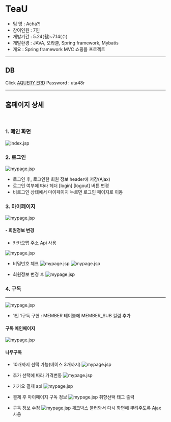 # TeaU

- 팀 명 : Acha?!
- 참여인원 : 7인
- 개발기간 : 5.24(월)~7.14(수)
- 개발환경 : JAVA, 오라클, Spring framework, Mybatis
- 개요 : Spring framework MVC 쇼핑몰 프로젝트 

____

## DB
Click [AQUERY ERD](https://aquerytool.com/aquerymain/index/?rurl=b5b8f417-40c2-4a4e-adcb-bf19dd4ed1dd&/)
Password : uta48r

___

## 홈페이지 상세
<br>

### 1. 메인 화면
![index.jsp](readme/index.png)


### 2. 로그인
![mypage.jsp](readme/logIn.png)

- 로그인 후, 로그인한 회원 정보 header에 저장(Ajax)
- 로그인 여부에 따라 헤더 [login] [logout] 버튼 변경
- 비로그인 상태에서 마이페이지 누르면 로그인 페이지로 이동

### 3. 마이페이지
![mypage.jsp](readme/mypage_main.png)

#### - 회원정보 변경

- 카카오맵 주소 Api 사용

![mypage.jsp](readme/mypage_edit_kakao.png)

- 비밀번호 체크
![mypage.jsp](readme/mypage_edit2.png)
![mypage.jsp](readme/mypage_edit3.png)

- 회원정보 변경 후
![mypage.jsp](readme/mypage_edit_ok.png)

### 4. 구독
____

![mypage.jsp](readme/subscribe.png)
- 1인 1구독 구현 : MEMBER 테이블에 MEMBER_SUB 컬럼 추가

#### 구독 메인페이지
![mypage.jsp](readme/subscribeMain.png)

#### 나무구독
- 10개까지 선택 가능(베이스 3개까지)
![mypage.jsp](readme/subscribeTree.png)

- 추가 선택에 따라 가격변동
![mypage.jsp](readme/subscribeTree1.png)

- 카카오 결제 api
![mypage.jsp](readme/subscribeTree3.jpg)

- 결제 후 마이페이지 구독 정보
![mypage.jsp](readme/subscribeTree4.png)
취향선택 태그 출력

- 구독 정보 수정
![mypage.jsp](readme/subscribeTree_edit.png)
체크박스 불러와서 다시 화면에 뿌려주도록 Ajax 사용
